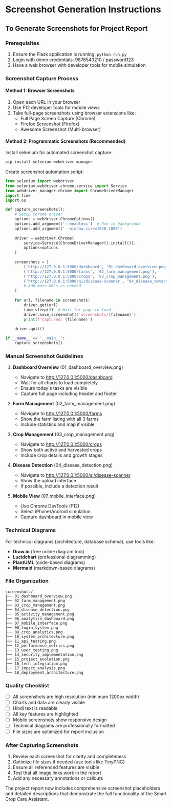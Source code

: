 # Screenshot Generation Instructions

## To Generate Screenshots for Project Report

### Prerequisites
1. Ensure the Flask application is running: `python run.py`
2. Login with demo credentials: 9876543210 / password123
3. Have a web browser with developer tools for mobile simulation

### Screenshot Capture Process

#### Method 1: Browser Screenshots
1. Open each URL in your browser
2. Use F12 developer tools for mobile views
3. Take full-page screenshots using browser extensions like:
   - Full Page Screen Capture (Chrome)
   - Firefox Screenshot (Firefox)
   - Awesome Screenshot (Multi-browser)

#### Method 2: Programmatic Screenshots (Recommended)
Install selenium for automated screenshot capture:

```bash
pip install selenium webdriver-manager
```

Create screenshot automation script:

```python
from selenium import webdriver
from selenium.webdriver.chrome.service import Service
from webdriver_manager.chrome import ChromeDriverManager
import time
import os

def capture_screenshots():
    # Setup Chrome driver
    options = webdriver.ChromeOptions()
    options.add_argument('--headless')  # Run in background
    options.add_argument('--window-size=1920,1080')
    
    driver = webdriver.Chrome(
        service=Service(ChromeDriverManager().install()),
        options=options
    )
    
    screenshots = [
        ('http://127.0.0.1:5000/dashboard', '01_dashboard_overview.png'),
        ('http://127.0.0.1:5000/farms', '02_farm_management.png'),
        ('http://127.0.0.1:5000/crops', '03_crop_management.png'),
        ('http://127.0.0.1:5000/ai/disease-scanner', '04_disease_detection.png'),
        # Add more URLs as needed
    ]
    
    for url, filename in screenshots:
        driver.get(url)
        time.sleep(3)  # Wait for page to load
        driver.save_screenshot(f'screenshots/{filename}')
        print(f'Captured: {filename}')
    
    driver.quit()

if __name__ == '__main__':
    capture_screenshots()
```

### Manual Screenshot Guidelines

1. **Dashboard Overview** (01_dashboard_overview.png)
   - Navigate to http://127.0.0.1:5000/dashboard
   - Wait for all charts to load completely
   - Ensure today's tasks are visible
   - Capture full page including header and footer

2. **Farm Management** (02_farm_management.png)
   - Navigate to http://127.0.0.1:5000/farms
   - Show the farm listing with all 3 farms
   - Include statistics and map if visible

3. **Crop Management** (03_crop_management.png)
   - Navigate to http://127.0.0.1:5000/crops
   - Show both active and harvested crops
   - Include crop details and growth stages

4. **Disease Detection** (04_disease_detection.png)
   - Navigate to http://127.0.0.1:5000/ai/disease-scanner
   - Show the upload interface
   - If possible, include a detection result

5. **Mobile View** (07_mobile_interface.png)
   - Use Chrome DevTools (F12)
   - Select iPhone/Android simulation
   - Capture dashboard in mobile view

### Technical Diagrams

For technical diagrams (architecture, database schema), use tools like:
- **Draw.io** (free online diagram tool)
- **Lucidchart** (professional diagramming)
- **PlantUML** (code-based diagrams)
- **Mermaid** (markdown-based diagrams)

### File Organization

```
screenshots/
├── 01_dashboard_overview.png
├── 02_farm_management.png
├── 03_crop_management.png
├── 04_disease_detection.png
├── 05_activity_management.png
├── 06_analytics_dashboard.png
├── 07_mobile_interface.png
├── 08_login_system.png
├── 09_crop_analytics.png
├── 10_system_architecture.png
├── 11_api_testing.png
├── 12_performance_metrics.png
├── 13_user_testing.png
├── 14_security_implementation.png
├── 15_project_evolution.png
├── 16_tech_integration.png
├── 17_impact_analysis.png
└── 18_deployment_architecture.png
```

### Quality Checklist

- [ ] All screenshots are high resolution (minimum 1200px width)
- [ ] Charts and data are clearly visible
- [ ] Hindi text is readable
- [ ] All key features are highlighted
- [ ] Mobile screenshots show responsive design
- [ ] Technical diagrams are professionally formatted
- [ ] File sizes are optimized for report inclusion

### After Capturing Screenshots

1. Review each screenshot for clarity and completeness
2. Optimize file sizes if needed (use tools like TinyPNG)
3. Ensure all referenced features are visible
4. Test that all image links work in the report
5. Add any necessary annotations or callouts

The project report now includes comprehensive screenshot placeholders and detailed descriptions that demonstrate the full functionality of the Smart Crop Care Assistant.

